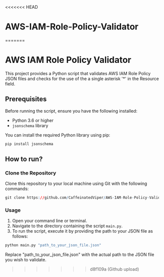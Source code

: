 <<<<<<< HEAD
# AWS-IAM-Role-Policy-Validator
=======
# AWS IAM Role Policy Validator

This project provides a Python script that validates AWS IAM Role Policy JSON files and checks for the use of the a single asterisk '*' in the Resource field.
## Prerequisites

Before running the script, ensure you have the following installed:
- Python 3.6 or higher
- `jsonschema` library

You can install the required Python library using pip:
``` r
pip install jsonschema
``` 
## How to run?

### Clone the Repository

Clone this repository to your local machine using Git with the following commands:

``` r
git clone https://github.com/CaffeinatedViper/AWS-IAM-Role-Policy-Validator
```
### Usage

1. Open your command line or terminal.
2. Navigate to the directory containing the script `main.py`.
3. To run the script, execute it by providing the path to your JSON file as follows:
``` r
python main.py "path_to_your_json_file.json"
``` 

Replace "path_to_your_json_file.json" with the actual path to the JSON file you wish to validate.
>>>>>>> d8f109a (Github upload)
